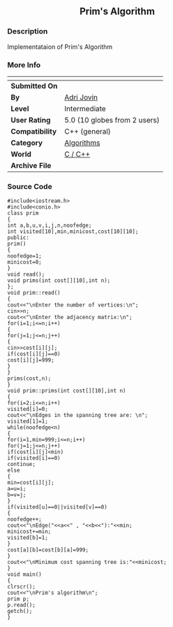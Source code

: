 ﻿<div align="center">

## Prim's Algorithm


</div>

### Description

Implementataion of Prim's Algorithm
 
### More Info
 


<span>             |<span>
---                |---
**Submitted On**   |
**By**             |[Adri Jovin](https://github.com/Planet-Source-Code/PSCIndex/blob/master/ByAuthor/adri-jovin.md)
**Level**          |Intermediate
**User Rating**    |5.0 (10 globes from 2 users)
**Compatibility**  |C\+\+ \(general\)
**Category**       |[Algorithms](https://github.com/Planet-Source-Code/PSCIndex/blob/master/ByCategory/algorithms__3-29.md)
**World**          |[C / C\+\+](https://github.com/Planet-Source-Code/PSCIndex/blob/master/ByWorld/c-c.md)
**Archive File**   |[](https://github.com/Planet-Source-Code/adri-jovin-prim-s-algorithm__3-12930/archive/master.zip)





### Source Code

```
#include<iostream.h>
#include<conio.h>
class prim
{
int a,b,u,v,i,j,n,noofedge;
int visited[10],min,minicost,cost[10][10];
public:
prim()
{
noofedge=1;
minicost=0;
}
void read();
void prims(int cost[][10],int n);
};
void prim::read()
{
cout<<"\nEnter the number of vertices:\n";
cin>>n;
cout<<"\nEnter the adjacency matrix:\n";
for(i=1;i<=n;i++)
{
for(j=1;j<=n;j++)
{
cin>>cost[i][j];
if(cost[i][j]==0)
cost[i][j]=999;
}
}
prims(cost,n);
}
void prim::prims(int cost[][10],int n)
{
for(i=2;i<=n;i++)
visited[i]=0;
cout<<"\nEdges in the spanning tree are: \n";
visited[1]=1;
while(noofedge<n)
{
for(i=1,min=999;i<=n;i++)
for(j=1;j<=n;j++)
if(cost[i][j]<min)
if(visited[i]==0)
continue;
else
{
min=cost[i][j];
a=u=i;
b=v=j;
}
if(visited[u]==0||visited[v]==0)
{
noofedge++;
cout<<"\nEdge("<<a<<" , "<<b<<"):"<<min;
minicost+=min;
visited[b]=1;
}
cost[a][b]=cost[b][a]=999;
}
cout<<"\nMinimum cost spanning tree is:"<<minicost;
}
void main()
{
clrscr();
cout<<"\nPrim's algorithm\n";
prim p;
p.read();
getch();
}
```

